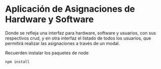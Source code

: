 # Aplicación de Asignaciones de Hardware y Software

Donde se refleja una interfaz para hardware, software y usuarios, con sus respectivos crud, y en otra interfaz el listado de todos los usuarios, que permitirá realizar las asignaciones a través de un modal. 

Recuerden instalar los paquetes de node

```
npm install

```


 

